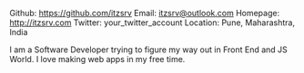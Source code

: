 Github:   https://github.com/itzsrv
Email:    itzsrv@outlook.com
Homepage: http://itzsrv.com
Twitter:  your_twitter_account
Location: Pune, Maharashtra, India

I am a Software Developer trying to figure my way out in Front End and JS World. I love making web apps in my free time.